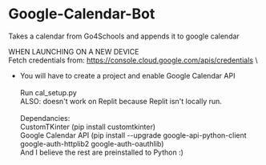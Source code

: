 # Google-Calendar-Bot
Takes a calendar from Go4Schools and appends it to google calendar

WHEN LAUNCHING ON A NEW DEVICE\
Fetch credentials from: https://console.cloud.google.com/apis/credentials \
- You will have to create a project and enable Google Calendar API\
\
Run cal_setup.py\
ALSO: doesn't work on Replit because Replit isn't locally run.\
\
Dependancies:\
CustomTKinter (pip install customtkinter)\
Google Calendar API (pip install --upgrade google-api-python-client google-auth-httplib2 google-auth-oauthlib)\
And I believe the rest are preinstalled to Python :)

